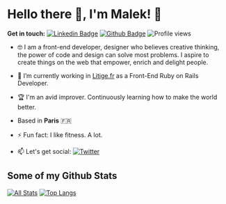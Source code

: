 # Hello there 👋, I'm Malek! 🦦

**Get in touch:**
[![Linkedin Badge](https://img.shields.io/badge/-malekkbenhalima-0072b1?style=flat&logo=Linkedin&logoColor=white&link=https://www.linkedin.com/in/malekbenhalima/)](https://www.linkedin.com/in/malekkbenhalima/) [![Github Badge](https://img.shields.io/badge/-malekkbenhalima-grey?style=flat&logo=github&logoColor=white&link=https://github.com/malekkbenhalima/)](https://www.github.com/malekkbenhalima/) ![Profile views](https://gpvc.arturio.dev/malekkbenhalima)


- 🤓  I am a front-end developer, designer who believes creative thinking, the power of code and design can solve most problems. I aspire to create things on the web that empower, enrich and delight people.
- 🔭  I’m currently working in [Litige.fr](https://www.litige.fr/) as a Front-End Ruby on Rails Developer. 
- 🏆  I'm an avid improver. Continuously learning how to make the world better.
- Based in **Paris** 🇫🇷
- ⚡  Fun fact: I like fitness. A lot.

- 📫 Let's get social: <a href="https://twitter.com/malekbenhalima"> <img src="https://img.shields.io/twitter/url?style=social&url=https%3A%2F%2Ftwitter.com%2Fmalekbenhalima" alt="Twitter"/></a>

## Some of my Github Stats
[![All Stats](https://github-readme-stats-axpwmfcg3.vercel.app/api?username=malekkbenhalima&show_icons=true&include_all_commits=true&count_private=true&hide=contribs)](https://github.com/malekkbenhalima/github-readme-stats)
[![Top Langs](https://github-readme-stats-axpwmfcg3.vercel.app/api/top-langs/?username=malekkbenhalima&layout=compact)](https://github.com/malekkbenhalima/github-readme-stats)

